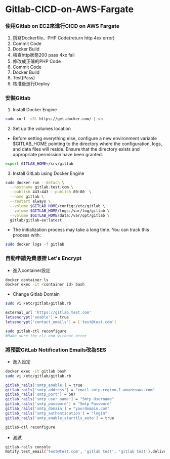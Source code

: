 # Gitlab-CICD-on-AWS-Fargate

### 使用Gitlab on EC2來進行CICD on AWS Fargate

1. 撰寫Dockerfile、PHP Code(return http 4xx error)
2. Commit Code
3. Docker Build
4. 檢查http狀態200 pass 4xx fail
5. 修改成正確的PHP Code
6. Commit Code
7. Docker Build
8. Test(Pass)
9. 核准後進行Deploy

### 安裝Gitlab
1. Install Docker Engine
```bash
sudo curl -sSL https://get.docker.com/ | sh
```
2. Set up the volumes location
- Before setting everything else, configure a new environment variable $GITLAB_HOME pointing to the directory where the configuration, logs, and data files will reside. Ensure that the directory exists and appropriate permission have been granted.
```bash
export GITLAB_HOME=/srv/gitlab
```
3. Install GitLab using Docker Engine
```bash
sudo docker run --detach \
  --hostname gitlab.test.com \
  --publish 443:443 --publish 80:80  \
  --name gitlab \
  --restart always \
  --volume $GITLAB_HOME/config:/etc/gitlab \
  --volume $GITLAB_HOME/logs:/var/log/gitlab \
  --volume $GITLAB_HOME/data:/var/opt/gitlab \
  gitlab/gitlab-ee:latest
```
- The initialization process may take a long time. You can track this process with:
```bash
sudo docker logs -f gitlab
```

### 自動申請免費憑證 Let's Encrypt
- 進入container設定
```bash
docker container ls
docker exec -it <container id> bash
```
- Change Gitlab Domain
```bash
sudo vi /etc/gitlab/gitlab.rb

external_url 'https://gitlab.test.com'
letsencrypt['enable'] = true
letsencrypt['contact_emails'] = ['test@test.com']

sudo gitlab-ctl reconfigure
#Make sure the cli end without error
```

### 將預設GitLab Notification Emails改為SES
- 進入設定
```bash
docker exec -it gitlab bash
sudo vi /etc/gitlab/gitlab.rb

gitlab_rails['smtp_enable'] = true
gitlab_rails['smtp_address'] = "email-smtp.region-1.amazonaws.com"
gitlab_rails['smtp_port'] = 587
gitlab_rails['smtp_user_name'] = "Smtp Username"
gitlab_rails['smtp_password'] = "Smtp Password"
gitlab_rails['smtp_domain'] = "yourdomain.com"
gitlab_rails['smtp_authentication'] = "login"
gitlab_rails['smtp_enable_starttls_auto'] = true

gitlab-ctl reconfigure
```
- 測試
```bash
gitlab-rails console
Notify.test_email('test@test.com', 'gitlab test', 'gitlab test').deliver_now
```

